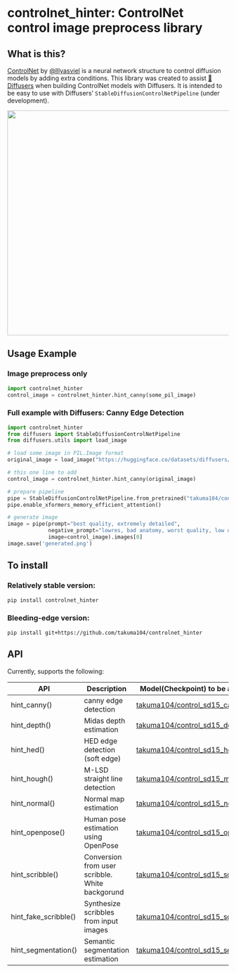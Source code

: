 # controlnet_hinter: ControlNet control image preprocess library


## What is this?

[ControlNet](https://github.com/lllyasviel/ControlNet) by [@lllyasviel](https://huggingface.co/lllyasviel) is a neural network structure to control diffusion models by adding extra conditions. This library was created to assist [🤗Diffusers](https://github.com/huggingface/diffusers) when building ControlNet models with Diffusers. It is intended to be easy to use with  Diffusers’ `StableDiffusionControlNetPipeline` (under development). 

<img width="512" src="https://github.com/takuma104/controlnet_hinter/raw/main/docs/images/controlnet_hinter.png"/>

## Usage Example

### Image preprocess only

```py
import controlnet_hinter
control_image = controlnet_hinter.hint_canny(some_pil_image)
```

### Full example with Diffusers: Canny Edge Detection
```py
import controlnet_hinter
from diffusers import StableDiffusionControlNetPipeline
from diffusers.utils import load_image

# load some image in PIL.Image format
original_image = load_image("https://huggingface.co/datasets/diffusers/test-arrays/resolve/main/stable_diffusion_imgvar/input_image_vermeer.png")

# this one line to add
control_image = controlnet_hinter.hint_canny(original_image)

# prepare pipeline
pipe = StableDiffusionControlNetPipeline.from_pretrained("takuma104/control_sd15_canny", torch_dtype=torch.float16).to("cuda")
pipe.enable_xformers_memory_efficient_attention()

# generate image
image = pipe(prompt="best quality, extremely detailed", 
             negative_prompt="lowres, bad anatomy, worst quality, low quality",
             image=control_image).images[0]
image.save('generated.png')
```

## To install

### Relatively stable version:
```sh
pip install controlnet_hinter
```

### Bleeding-edge version:
```
pip install git+https://github.com/takuma104/controlnet_hinter
```

## API

Currently, supports the following:

|API|Description|Model(Checkpoint) to be applied|
|---|---|---|
|hint_canny()|canny edge detection|[takuma104/control_sd15_canny](https://huggingface.co/takuma104/control_sd15_canny)|
|hint_depth()|Midas depth estimation|[takuma104/control_sd15_depth](https://huggingface.co/takuma104/control_sd15_depth)|
|hint_hed()|HED edge detection (soft edge)|[takuma104/control_sd15_hed](https://huggingface.co/takuma104/control_sd15_hed)|
|hint_hough()|M-LSD straight line detection|[takuma104/control_sd15_mlsd](https://huggingface.co/takuma104/control_sd15_mlsd)|
|hint_normal()|Normal map estimation|[takuma104/control_sd15_normal](https://huggingface.co/takuma104/control_sd15_normal)|
|hint_openpose()|Human pose estimation using OpenPose|[takuma104/control_sd15_openpose](https://huggingface.co/takuma104/control_sd15_openpose)|
|hint_scribble()|Conversion from user scribble. White backgorund|[takuma104/control_sd15_scribble](https://huggingface.co/takuma104/control_sd15_scribble)|
|hint_fake_scribble()|Synthesize scribbles from input images|[takuma104/control_sd15_scribble](https://huggingface.co/takuma104/control_sd15_scribble)|
|hint_segmentation()|Semantic segmentation estimation|[takuma104/control_sd15_seg](https://huggingface.co/takuma104/control_sd15_seg)|





# 


